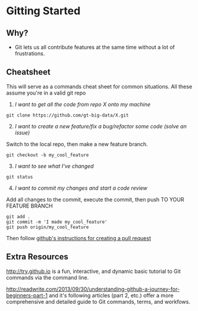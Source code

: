 Gitting Started
===============

## Why?
- Git lets us all contribute features at the same time without a lot of frustrations.

## Cheatsheet
This will serve as a commands cheat sheet for common situations. All these assume you're in a valid git repo

1) *I want to get all the code from repo X onto my machine*
```
git clone https://github.com/gt-big-data/X.git
```

2) *I want to create a new feature/fix a bug/refactor some code (solve an issue)*

Switch to the local repo, then make a new feature branch.
```
git checkout -b my_cool_feature
```

3) *I want to see what I've changed*
```
git status
```

4) *I want to commit my changes and start a code review*

Add all changes to the commit, execute the commit, then push TO YOUR FEATURE BRANCH
```
git add .
git commit -m 'I made my_cool_feature'
git push origin/my_cool_feature
```
Then follow [github's instructions for creating a pull request](https://help.github.com/articles/using-pull-requests#shared-repository-model)

## Extra Resources

http://try.github.io is a fun, interactive, and dynamic basic tutorial to Git commands via the command line.

http://readwrite.com/2013/09/30/understanding-github-a-journey-for-beginners-part-1 and it's following articles (part 2, etc.) offer a more comprehensive and detailed guide to Git commands, terms, and workfows.
